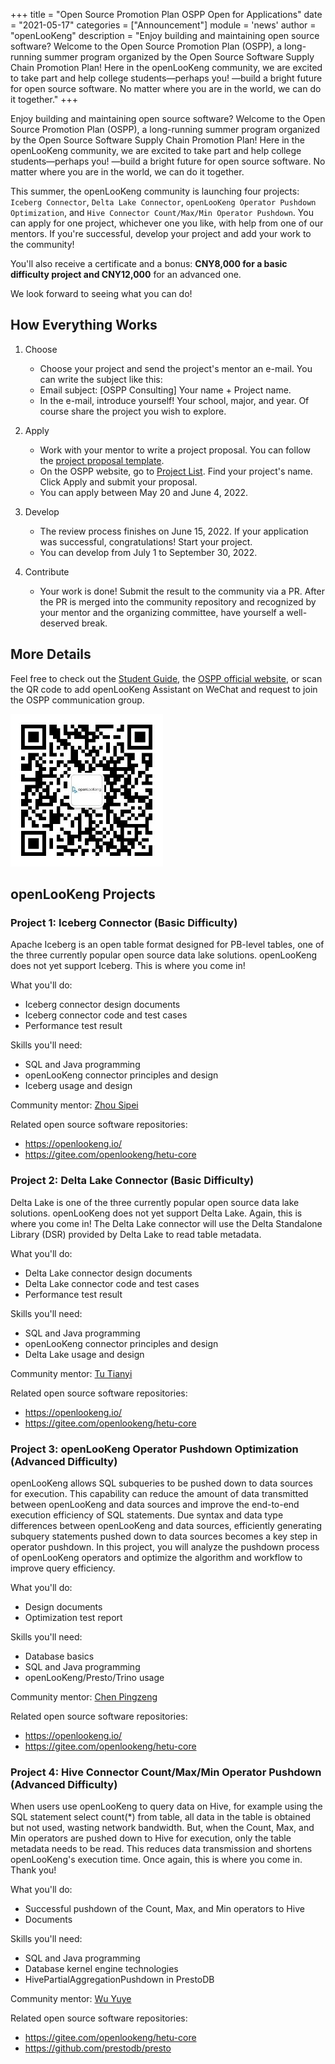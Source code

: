 +++
title = "Open Source Promotion Plan OSPP Open for Applications"
date = "2021-05-17"
categories = ["Announcement"]
module = 'news'
author = "openLooKeng"
description = "Enjoy building and maintaining open source software? Welcome to the Open Source Promotion Plan (OSPP), a long-running summer program organized by the Open Source Software Supply Chain Promotion Plan! Here in the openLooKeng community, we are excited to take part and help college students—perhaps you! —build a bright future for open source software. No matter where you are in the world, we can do it together."
+++

Enjoy building and maintaining open source software? Welcome to the Open Source Promotion Plan (OSPP), a long-running summer program organized by the Open Source Software Supply Chain Promotion Plan! Here in the openLooKeng community, we are excited to take part and help college students—perhaps you! —build a bright future for open source software. No matter where you are in the world, we can do it together.

This summer, the openLooKeng community is launching four projects: `Iceberg Connector`, `Delta Lake Connector`, `openLooKeng Operator Pushdown Optimization`, and `Hive Connector Count/Max/Min Operator Pushdown`. You can apply for one project, whichever one you like, with help from one of our mentors. If you're successful, develop your project and add your work to the community!

You'll also receive a certificate and a bonus: **CNY8,000 for a basic difficulty project and CNY12,000** for an advanced one.

We look forward to seeing what you can do!

## How Everything Works

1. Choose

    - Choose your project and send the project's mentor an e-mail. You can write the subject like this:
    - Email subject: [OSPP Consulting] Your name + Project name.
    - In the e-mail, introduce yourself! Your school, major, and year. Of course share the project you wish to explore.

2. Apply

    - Work with your mentor to write a project proposal. You can follow the [project proposal template](https://summer-ospp.ac.cn/).
    - On the OSPP website, go to [Project List](https://summer-ospp.ac.cn/). Find your project's name. Click Apply and submit your proposal.
    - You can apply between May 20 and June 4, 2022.

3. Develop

    - The review process finishes on June 15, 2022. If your application was successful, congratulations! Start your project.
    - You can develop from July 1 to September 30, 2022.

4. Contribute

    - Your work is done! Submit the result to the community via a PR. After the PR is merged into the community repository and recognized by your mentor and the organizing committee, have yourself a well-deserved break.

## More Details

Feel free to check out the [Student Guide](https://summer-ospp.ac.cn/help/student/), the [OSPP official website](https://summer-ospp.ac.cn/), or scan the QR code to add openLooKeng Assistant on WeChat and request to join the OSPP communication group.

   <img src='./code.png' alt='2022暑期openLooKeng项目交流群' />

## openLooKeng Projects

### Project 1: Iceberg Connector (Basic Difficulty)

Apache Iceberg is an open table format designed for PB-level tables, one of the three currently popular open source data lake solutions. openLooKeng does not yet support Iceberg. This is where you come in!

What you'll do:

-   Iceberg connector design documents
-   Iceberg connector code and test cases
-   Performance test result

Skills you'll need:

-   SQL and Java programming
-   openLooKeng connector principles and design
-   Iceberg usage and design

Community mentor: [Zhou Sipei](zhousipei@huawei.com)

Related open source software repositories:

-   <https://openlookeng.io/>
-   <https://gitee.com/openlookeng/hetu-core>

### Project 2: Delta Lake Connector (Basic Difficulty)

Delta Lake is one of the three currently popular open source data lake solutions. openLooKeng does not yet support Delta Lake. Again, this is where you come in! The Delta Lake connector will use the Delta Standalone Library (DSR) provided by Delta Lake to read table metadata.

What you'll do:

-   Delta Lake connector design documents
-   Delta Lake connector code and test cases
-   Performance test result

Skills you'll need:

-   SQL and Java programming
-   openLooKeng connector principles and design
-   Delta Lake usage and design

Community mentor: [Tu Tianyi ](tutianyi@huawei.com)

Related open source software repositories:

-   <https://openlookeng.io/>
-   <https://gitee.com/openlookeng/hetu-core>

### Project 3: openLooKeng Operator Pushdown Optimization (Advanced Difficulty)

openLooKeng allows SQL subqueries to be pushed down to data sources for execution. This capability can reduce the amount of data transmitted between openLooKeng and data sources and improve the end-to-end execution efficiency of SQL statements. Due syntax and data type differences between openLooKeng and data sources, efficiently generating subquery statements pushed down to data sources becomes a key step in operator pushdown. In this project, you will analyze the pushdown process of openLooKeng operators and optimize the algorithm and workflow to improve query efficiency.

What you'll do:

-   Design documents
-   Optimization test report

Skills you'll need:

-   Database basics
-   SQL and Java programming
-   openLooKeng/Presto/Trino usage

Community mentor: [Chen Pingzeng ](chenpingzeng@huawei.com)

Related open source software repositories:

-   <https://openlookeng.io/>
-   <https://gitee.com/openlookeng/hetu-core>

### Project 4: Hive Connector Count/Max/Min Operator Pushdown (Advanced Difficulty)

When users use openLooKeng to query data on Hive, for example using the SQL statement select count(\*) from table, all data in the table is obtained but not used, wasting network bandwidth. But, when the Count, Max, and Min operators are pushed down to Hive for execution, only the table metadata needs to be read. This reduces data transmission and shortens openLooKeng's execution time. Once again, this is where you come in. Thank you!

What you'll do:

-   Successful pushdown of the Count, Max, and Min operators to Hive
-   Documents

Skills you'll need:

-   SQL and Java programming
-   Database kernel engine technologies
-   HivePartialAggregationPushdown in PrestoDB

Community mentor: [Wu Yuye](wuyuye@huawei.com)

Related open source software repositories:

-   <https://gitee.com/openlookeng/hetu-core>
-   <https://github.com/prestodb/presto>
